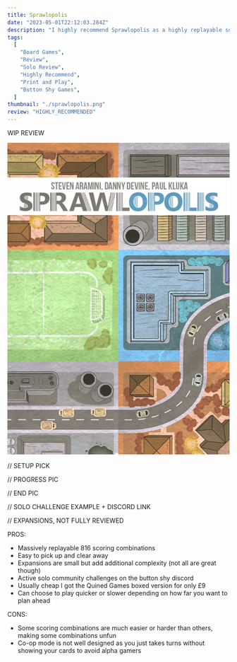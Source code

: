 ```yaml
---
title: Sprawlopolis
date: "2023-05-01T22:12:03.284Z"
description: "I highly recommend Sprawlopolis as a highly replayable solo game."
tags:
  [
    "Board Games",
    "Review",
    "Solo Review",
    "Highly Recommend",
    "Print and Play",
    "Button Shy Games",
  ]
thumbnail: "./sprawlopolis.png"
review: "HIGHLY_RECOMMENDED"
---
```


WIP REVIEW

![Sprawlopolis](./sprawlopolis.png)

// SETUP PICK

// PROGRESS PIC

// END PIC

// SOLO CHALLENGE EXAMPLE + DISCORD LINK

// EXPANSIONS, NOT FULLY REVIEWED

PROS:

- Massively replayable 816 scoring combinations
- Easy to pick up and clear away
- Expansions are small but add additional complexity (not all are great though)
- Active solo community challenges on the button shy discord
- Usually cheap I got the Quined Games boxed version for only £9
- Can choose to play quicker or slower depending on how far you want to plan ahead

CONS:

- Some scoring combinations are much easier or harder than others, making some combinations unfun
- Co-op mode is not well designed as you just takes turns without showing your cards to avoid alpha gamers
